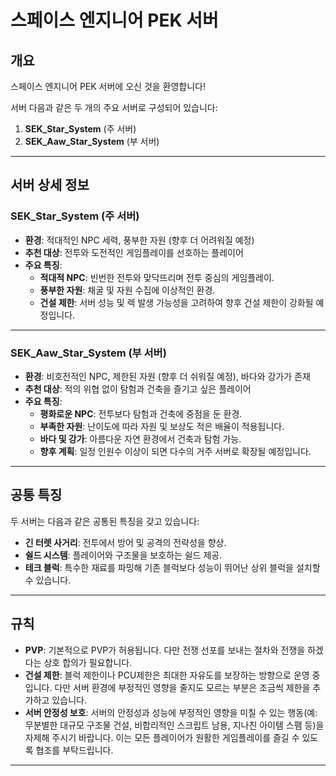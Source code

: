 # 스페이스 엔지니어 PEK 서버

## 개요

스페이스 엔지니어 PEK 서버에 오신 것을 환영합니다!

서버 다음과 같은 두 개의 주요 서버로 구성되어 있습니다:

1. **SEK_Star_System** (주 서버)
2. **SEK_Aaw_Star_System** (부 서버)

---


## 서버 상세 정보

### **SEK_Star_System** (주 서버)

- **환경**: 적대적인 NPC 세력, 풍부한 자원 (향후 더 어려워질 예정)
- **추천 대상**: 전투와 도전적인 게임플레이를 선호하는 플레이어
- **주요 특징**:
  - **적대적 NPC**: 빈번한 전투와 맞닥뜨리며 전투 중심의 게임플레이.
  - **풍부한 자원**: 채굴 및 자원 수집에 이상적인 환경.
  - **건설 제한**: 서버 성능 및 렉 발생 가능성을 고려하여 향후 건설 제한이 강화될 예정입니다.

---

### **SEK_Aaw_Star_System** (부 서버)

- **환경**: 비호전적인 NPC, 제한된 자원 (향후 더 쉬워질 예정), 바다와 강가가 존재
- **추천 대상**: 적의 위협 없이 탐험과 건축을 즐기고 싶은 플레이어
- **주요 특징**:
  - **평화로운 NPC**: 전투보다 탐험과 건축에 중점을 둔 환경.
  - **부족한 자원**: 난이도에 따라 자원 및 보상도 적은 배율이 적용됩니다.
  - **바다 및 강가**: 아름다운 자연 환경에서 건축과 탐험 가능.
  - **향후 계획**: 일정 인원수 이상이 되면 다수의 거주 서버로 확장될 예정입니다.

---

## 공통 특징

두 서버는 다음과 같은 공통된 특징을 갖고 있습니다:

- **긴 터렛 사거리**: 전투에서 방어 및 공격의 전략성을 향상.
- **쉴드 시스템**: 플레이어와 구조물을 보호하는 쉴드 제공.
- **테크 블럭**: 특수한 재료를 파밍해 기존 블럭보다 성능이 뛰어난 상위 블럭을 설치할 수 있습니다.

---

## 규칙


- **PVP**: 기본적으로 PVP가 허용됩니다. 다만 전쟁 선포를 보내는 절차와 전쟁을 하겠다는 상호 합의가 필요합니다.
- **건설 제한**: 블럭 제한이나 PCU제한은 최대한 자유도를 보장하는 방향으로 운영 중입니다. 다만 서버 환경에 부정적인 영향을 줄지도 모르는 부분은 조금씩 제한을 추가하고 있습니다.
- **서버 안정성 보호**: 서버의 안정성과 성능에 부정적인 영향을 미칠 수 있는 행동(예: 무분별한 대규모 구조물 건설, 비합리적인 스크립트 남용, 지나친 아이템 스팸 등)을 자제해 주시기 바랍니다. 이는 모든 플레이어가 원활한 게임플레이를 즐길 수 있도록 협조를 부탁드립니다.



---
